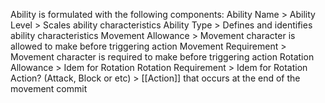 Ability is formulated with the following components:
Ability Name >
Ability Level > Scales ability characteristics
Ability Type > Defines and identifies ability characteristics
Movement Allowance > Movement character is allowed to make before triggering action
Movement Requirement > Movement character is required to make before triggering action
Rotation Allowance > Idem for Rotation
Rotation Requirement > Idem for Rotation
Action? (Attack, Block or etc) > [[Action]] that occurs at the end of the movement commit
